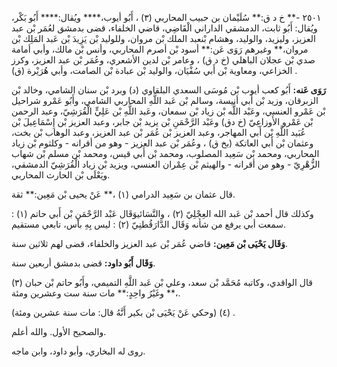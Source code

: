 ٢٥٠١ -** خ د ق:** سُلَيْمان بن حبيب المحاربي (٣) ، أَبُو أيوب،**** ويُقال:**** أَبُو بَكْر، ويُقال: أَبُو ثابت، الدمشقي الداراني الْقَاضِي، قاضي الخلفاء، قضى بدمشق لعُمَر بْن عبد العزيز، وليزيد، والوليد، وهشام بْنعبد الملك بْن مروان، وللوليد بْن يَزِيدَ بْن عَبد المَلِك بْن مروان،** وغيرهم رَوَى عَن:** أسود بْن أصرم المحاربي، وأنس بْن مالك، وأبي أمامة صدي بْن عجلان الباهلي (خ د ق) ، وعامر بْن لدين الأشعري، وعُمَر بْن عبد العزيز، وكرز الخزاعي، ومعاوية بْن أَبي سُفْيَان، والوليد بْن عبادة بْن الصامت، وأبي هُرَيْرة (ق) .

**رَوَى عَنه:** أَبُو كعب أيوب بْن مُوسَى السعدي البلقاوي (د) وبرد بْن سنان الشامي، وخالد بْن الزبرقان، وزيد بْن أَبي أنيسة، وسالم بْن عَبد اللَّهِ المحاربي الشامي، وأَبُو عَمْرو شراحيل بْن عَمْرو العنسي، وعَبْد اللَّه بْن زياد بْن سمعان، وعَبد اللَّهِ بْن عَلِيٍّ الْقُرَشِيّ، وعبد الرحمن بْن عَمْرو الأَوزاعِيّ (خ دق) وعَبْد الرَّحْمَنِ بْن يزيد بْن جابر، وعبد العزيز بْن إِسْمَاعِيلَ بْن عُبَيد اللَّهِ بْن أَبي المهاجر، وعبد العزيز بْن عُمَر بْن عبد العزيز، وعبد الوهاب بْن بخت، وعثمان بْن أَبي العاتكة (بخ ق) ، وعُمَر بْن عبد العزيز - وهو من أقرانه - وكلثوم بْن زياد المحاربي، ومحمد بْن سَعِيد المصلوب، ومحمد بْن أَبي قيس، ومحمد بْن مسلم بْن شهاب الزُّهْرِيّ - وهو من أقرانه - والهيثم بْن عِمْران العنسي، ويزيد بْن زياد الْقُرَشِيّ الدمشقي، ويَعْلَى بْن الحارث المحاربي.

قال عثمان بن سَعِيد الدرامي (١) ،** عَنْ يحيى بْن مَعِين:** ثقة.

وكذلك قال أحمد بْن عَبد الله العِجْلِيّ (٢) ، والنَّسَائيوَقَال عَبْد الرَّحْمَنِ بْن أَبي حاتم (١) : سمعت أبي يرفع من شأنه وَقَال الدَّارَقُطنِيّ (٢) : ليس بِهِ بأس، تابعي مستقيم.

**وَقَال يَحْيَى بْن مَعِين:** قاضي عُمَر بْن عبد العزيز والخلفاء، قضى لهم ثلاثين سنة.

**وَقَال أَبُو داود:** قضى بدمشق أربعين سنة.

قال الواقدي، وكاتبه مُحَمَّد بْن سعد، وعلي بْن عَبد اللَّهِ التميمي، وأَبُو حاتم بْن حبان (٣) ،** وغَيْرُ واحِدٍ:** مات سنة ست وعشرين ومئة.

(وحكي عَنْ يَحْيَى بْن بكير أَنَّهُ قال: مات سنة عشرين ومئة) (٤) .

والصحيح الأول. والله أعلم.

روى له البخاري، وأبو داود، وابن ماجه.